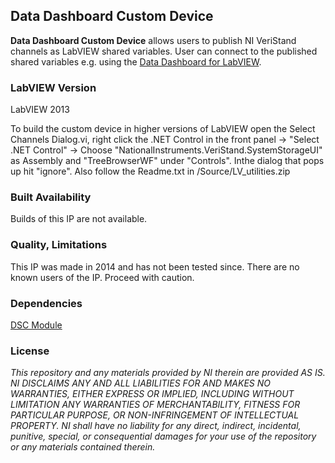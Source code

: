## Data Dashboard Custom Device ##

**Data Dashboard Custom Device**  allows users to publish NI VeriStand channels as LabVIEW shared variables. User can connect to the published shared variables e.g. using the [Data Dashboard for LabVIEW](https://decibel.ni.com/content/docs/DOC-19387).

### LabVIEW Version ###

LabVIEW 2013

To build the custom device in higher versions of LabVIEW open the Select Channels Dialog.vi, right click the .NET Control in the front panel -> "Select .NET Control" -> Choose "NationalInstruments.VeriStand.SystemStorageUI" as Assembly and "TreeBrowserWF" under "Controls". Inthe dialog that pops up hit "ignore".
Also follow the Readme.txt in /Source/LV_utilities.zip

### Built Availability ###

Builds of this IP are not available.

### Quality, Limitations ###

This IP was made in 2014 and has not been tested since. There are no known users of the IP. Proceed with caution.

### Dependencies ###
[DSC Module](http://www.ni.com/labview/labviewdsc/)

### License ###

*This repository and any materials provided by NI therein are provided AS IS. NI DISCLAIMS ANY AND ALL LIABILITIES FOR AND MAKES NO WARRANTIES, EITHER EXPRESS OR IMPLIED, INCLUDING WITHOUT LIMITATION ANY WARRANTIES OF MERCHANTABILITY, FITNESS FOR  PARTICULAR PURPOSE, OR NON-INFRINGEMENT OF INTELLECTUAL PROPERTY. NI shall have no liability for any direct, indirect, incidental, punitive, special, or consequential damages for your use of the repository or any materials contained therein.*